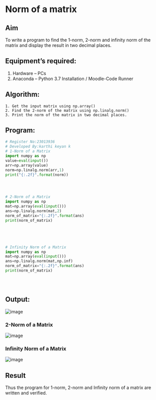 # Norm of a matrix
## Aim
To write a program to find the 1-norm, 2-norm and infinity norm of the matrix and display the result in two decimal places.
## Equipment’s required:
1.	Hardware – PCs
2.	Anaconda – Python 3.7 Installation / Moodle-Code Runner
## Algorithm:
	1. Get the input matrix using np.array()   
    2. Find the 2-norm of the matrix using np.linalg.norm()
	3. Print the norm of the matrix in two decimal places.
## Program:
```Python
# Register No:23013936
# Developed By:karthi keyan k
# 1-Norm of a Matrix
import numpy as np
value=eval(input())
arr=np.array(value)
norm=np.linalg.norm(arr,1)
print("{:.2f}".format(norm))




# 2-Norm of a Matrix
import numpy as np
mat=np.array(eval(input()))
ans=np.linalg.norm(mat,2)
norm_of_matrix="{:.2f}".format(ans)
print(norm_of_matrix)





# Infinity Norm of a Matrix
import numpy as np
mat=np.array(eval(input()))
ans=np.linalg.norm(mat,np.inf)
norm_of_matrix="{:.2f}".format(ans)
print(norm_of_matrix)





```
## Output:
![image](https://github.com/Karthi051/Norm-of-a-matrix/assets/148327224/68480136-c291-45c3-b2e3-e13efaadd662)


### 2-Norm of a Matrix
![image](https://github.com/Karthi051/Norm-of-a-matrix/assets/148327224/35bec954-c71e-4d03-b5cb-f2e7f316b053)


### Infinity Norm of a Matrix
![image](https://github.com/Karthi051/Norm-of-a-matrix/assets/148327224/ff1bc57d-0552-4b92-ae4f-e66492f782b3)


## Result
Thus the program for 1-norm, 2-norm and Infinity norm of a matrix are written and verified.
